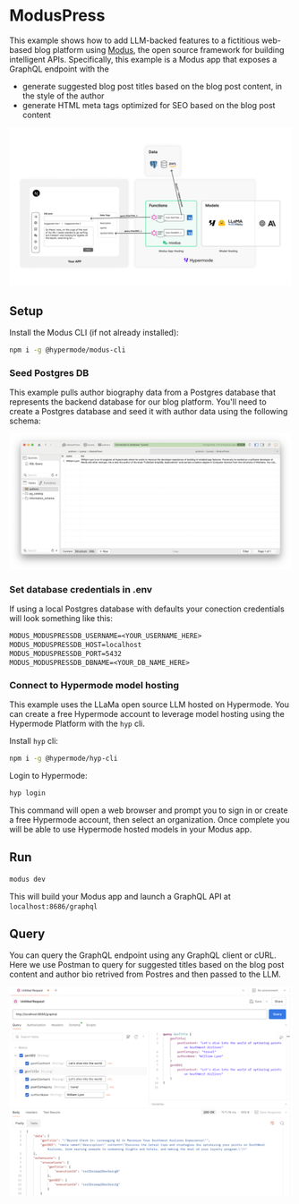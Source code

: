 # ModusPress

This example shows how to add LLM-backed features to a fictitious web-based blog platform using
[Modus](https://docs.hypermode.com/modus), the open source framework for building intelligent APIs.
Specifically, this example is a Modus app that exposes a GraphQL endpoint with the

- generate suggested blog post titles based on the blog post content, in the style of the author
- generate HTML meta tags optimized for SEO based on the blog post content

![solution architecture](img/ModusPressArch.png)

## Setup

Install the Modus CLI (if not already installed):

```bash
npm i -g @hypermode/modus-cli
```

### Seed Postgres DB

This example pulls author biography data from a Postgres database that represents the backend
database for our blog platform. You'll need to create a Postgres database and seed it with author
data using the following schema:

![Postgres client](img/ModusPressPostgres.png)

### Set database credentials in .env

If using a local Postgres database with defaults your conection credentials will look something like
this:

```text
MODUS_MODUSPRESSDB_USERNAME=<YOUR_USERNAME_HERE>
MODUS_MODUSPRESSDB_HOST=localhost
MODUS_MODUSPRESSDB_PORT=5432
MODUS_MODUSPRESSDB_DBNAME=<YOUR_DB_NAME_HERE>
```

### Connect to Hypermode model hosting

This example uses the LLaMa open source LLM hosted on Hypermode. You can create a free Hypermode
account to leverage model hosting using the Hypermode Platform with the `hyp` cli.

Install `hyp` cli:

```bash
npm i -g @hypermode/hyp-cli
```

Login to Hypermode:

```bash
hyp login
```

This command will open a web browser and prompt you to sign in or create a free Hypermode account,
then select an organization. Once complete you will be able to use Hypermode hosted models in your
Modus app.

## Run

```bash
modus dev
```

This will build your Modus app and launch a GraphQL API at `localhost:8686/graphql`

## Query

You can query the GraphQL endpoint using any GraphQL client or cURL. Here we use Postman to query
for suggested titles based on the blog post content and author bio retrived from Postres and then
passed to the LLM.

![GraphQL API client](img/ModusPressGraphQL.png)
